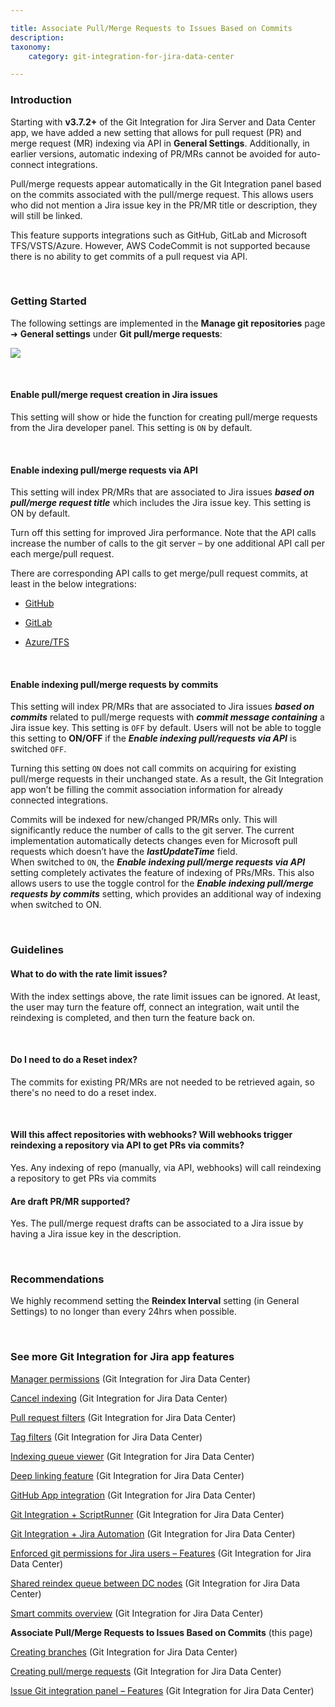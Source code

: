 ```yaml
---

title: Associate Pull/Merge Requests to Issues Based on Commits
description:
taxonomy:
    category: git-integration-for-jira-data-center

---
```


<!-- This falls under Features sidenav -->

### Introduction

Starting with **v3.7.2+** of the Git Integration for Jira Server and Data Center app, we have added a new setting that allows for pull request (PR) and merge request (MR) indexing via API in **General Settings**. Additionally, in earlier versions, automatic indexing of PR/MRs cannot be avoided for auto-connect integrations.

Pull/merge requests appear automatically in the Git Integration panel based on the commits associated with the pull/merge request. This allows users who did not mention a Jira issue key in the PR/MR title or description, they will still be linked.

<div class="bbb-callout bbb--alert">
    <div class="irow">
    <div class="ilogobox">
        <span class="logoimg"></span>
    </div>
    <div class="imsgbox">
        This feature supports integrations such as GitHub, GitLab and Microsoft TFS/VSTS/Azure. However, AWS CodeCommit is not supported because there is no ability to get commits of a pull request via API.
    </div>
    </div>
</div>

&nbsp;

### Getting Started

The following settings are implemented in the **Manage git repositories** page ➜ **General settings** under **Git pull/merge requests**:

![](/wp-content/uploads/gij-jira-server-general-settings-branch-pull-req-cfgs-c.png)

&nbsp;

#### Enable pull/merge request creation in Jira issues

This setting will show or hide the function for creating pull/merge requests from the Jira developer panel. This setting is `ON` by default.

&nbsp;

#### Enable indexing pull/merge requests via API

This setting will index PR/MRs that are associated to Jira issues _**based on pull/merge request title**_ which includes the Jira issue key. This setting is ON by default.

<div class="bbb-callout bbb--tip">
    <div class="irow">
    <div class="ilogobox">
        <span class="logoimg"></span>
    </div>
    <div class="imsgbox">
        Turn off this setting for improved Jira performance. Note that the API calls increase the number of calls to the git server – by one additional API call per each merge/pull request.
    </div>
    </div>
</div>

There are corresponding API calls to get merge/pull request commits, at least in the below integrations:

*   [GitHub](https://developer.github.com/v3/pulls/#list-commits-on-a-pull-request)

*   [GitLab](https://docs.gitlab.com/ee/api/merge_requests.html#get-single-mr-commits)

*   [Azure/TFS](https://learn.microsoft.com/en-us/rest/api/azure/devops/git/pull-request-commits/get-pull-request-commits?view=azure-devops-rest-7.1)

&nbsp;

#### Enable indexing pull/merge requests by commits

This setting will index PR/MRs that are associated to Jira issues _**based on commits**_ related to pull/merge requests with _**commit message containing**_ a Jira issue key. This setting is `OFF` by default. Users will not be able to toggle this setting to **ON/OFF** if the _**Enable indexing pull/requests via API**_ is switched `OFF`.

Turning this setting `ON` does not call commits on acquiring for existing pull/merge requests in their unchanged state. As a result, the Git Integration app won’t be filling the commit association information for already connected integrations.

<div class="bbb-callout bbb--tip">
    <div class="irow">
    <div class="ilogobox">
        <span class="logoimg"></span>
    </div>
    <div class="imsgbox">
        Commits will be indexed for new/changed PR/MRs only. This will significantly reduce the number of calls to the git server. The current implementation automatically detects changes even for Microsoft pull requests which doesn’t have the <b><i>lastUpdateTime</i></b> field.
    </div>
    </div>
</div>

<div class="bbb-callout bbb--info">
    <div class="irow">
    <div class="ilogobox">
        <span class="logoimg"></span>
    </div>
    <div class="imsgbox">
        When switched to <code>ON</code>, the <b><i>Enable indexing pull/merge requests via API</i></b> setting completely activates the feature of indexing of PRs/MRs. This also allows users to use the toggle control for the <b><i>Enable indexing pull/merge requests by commits</i></b> setting, which provides an additional way of indexing when switched to ON.
    </div>
    </div>
</div>

&nbsp;

### Guidelines

#### What to do with the rate limit issues?

With the index settings above, the rate limit issues can be ignored. At least, the user may turn the feature off, connect an integration, wait until the reindexing is completed, and then turn the feature back on.

&nbsp;

#### Do I need to do a Reset index?

The commits for existing PR/MRs are not needed to be retrieved again, so there's no need to do a reset index.

&nbsp;

#### Will this affect repositories with webhooks? Will webhooks trigger reindexing a repository via API to get PRs via commits?

Yes. Any indexing of repo (manually, via API, webhooks) will call reindexing a repository to get PRs via commits

#### Are draft PR/MR supported?

Yes. The pull/merge request drafts can be associated to a Jira issue by having a Jira issue key in the description.

&nbsp;

### Recommendations

<div class="bbb-callout bbb--tip">
    <div class="irow">
    <div class="ilogobox">
        <span class="logoimg"></span>
    </div>
    <div class="imsgbox">
        We highly recommend setting the <b>Reindex Interval</b> setting (in General Settings) to no longer than every 24hrs when possible.
    </div>
    </div>
</div>

&nbsp;

### See more Git Integration for Jira app features

[Manager permissions](/git-integration-for-jira-data-center/manager-permissions-gij-self-managed) (Git Integration for Jira Data Center)

[Cancel indexing](/git-integration-for-jira-data-center/cancel-indexing-revision-indexing-gij-self-managed/) (Git Integration for Jira Data Center)

[Pull request filters](/git-integration-for-jira-data-center/pull-request-filters-gij-self-managed/) (Git Integration for Jira Data Center)

[Tag filters](/git-integration-for-jira-data-center/tag-filters-gij-self-managed/) (Git Integration for Jira Data Center)

[Indexing queue viewer](/git-integration-for-jira-data-center/indexing-queue-viewer-gij-self-managed/) (Git Integration for Jira Data Center)

[Deep linking feature](/git-integration-for-jira-data-center/deeplinking-feature-gij-self-managed/) (Git Integration for Jira Data Center)

[GitHub App integration](/git-integration-for-jira-data-center/github-app-integration-gij-self-managed/) (Git Integration for Jira Data Center)

[Git Integration + ScriptRunner](/git-integration-for-jira-data-center/gij-plus-scriptrunner-gij-self-managed/) (Git Integration for Jira Data Center)

[Git Integration + Jira Automation](/git-integration-for-jira-data-center/git-integration-plus-jira-automation-gij-self-managed/) (Git Integration for Jira Data Center)

[Enforced git permissions for Jira users – Features](/git-integration-for-jira-data-center/enforced-git-permissions-for-jira-users-gij-self-managed/) (Git Integration for Jira Data Center)

[Shared reindex queue between DC nodes](/git-integration-for-jira-data-center/shared-reindex-queue-between-dc-nodes-gij-self-managed/) (Git Integration for Jira Data Center)

[Smart commits overview](/git-integration-for-jira-data-center/smart-commits-overview-gij-self-managed/) (Git Integration for Jira Data Center)

**Associate Pull/Merge Requests to Issues Based on Commits** (this page)

[Creating branches](/git-integration-for-jira-data-center/creating-branches-gij-self-managed/) (Git Integration for Jira Data Center)

[Creating pull/merge requests](/git-integration-for-jira-data-center/creating-pull-merge-requests-gij-self-managed/) (Git Integration for Jira Data Center)

[Issue Git integration panel – Features](/git-integration-for-jira-data-center/issue-git-integration-panel-gij-self-managed/) (Git Integration for Jira Data Center)

